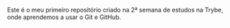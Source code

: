 Este é o meu primeiro repositório criado na 2ª semana de estudos na Trybe, onde aprendemos a usar o Git e GitHub.
